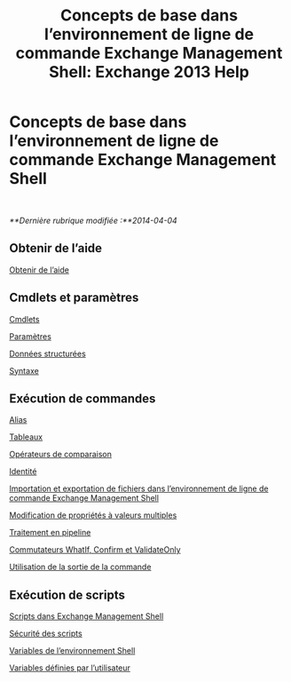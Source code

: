 ﻿---
title: 'Concepts de base dans l’environnement de ligne de commande Exchange Management Shell: Exchange 2013 Help'
TOCTitle: Concepts de base dans l’environnement de ligne de commande Exchange Management Shell
ms:assetid: 87289884-7526-4f12-bf36-b252f4eff97e
ms:mtpsurl: https://technet.microsoft.com/fr-fr/library/Dn659284(v=EXCHG.150)
ms:contentKeyID: 61602028
ms.date: 05/23/2018
mtps_version: v=EXCHG.150
ms.translationtype: MT
---

# Concepts de base dans l’environnement de ligne de commande Exchange Management Shell

 

_**Dernière rubrique modifiée :**2014-04-04_

## Obtenir de l’aide

[Obtenir de l’aide](https://technet.microsoft.com/fr-fr/library/aa997174\(v=exchg.150\))

## Cmdlets et paramètres

[Cmdlets](cmdlets-exchange-2013-help.md)

[Paramètres](https://technet.microsoft.com/fr-fr/library/bb124388\(v=exchg.150\))

[Données structurées](https://technet.microsoft.com/fr-fr/library/aa996386\(v=exchg.150\))

[Syntaxe](https://technet.microsoft.com/fr-fr/library/bb123552\(v=exchg.150\))

## Exécution de commandes

[Alias](https://technet.microsoft.com/fr-fr/library/bb123977\(v=exchg.150\))

[Tableaux](https://technet.microsoft.com/fr-fr/library/aa998267\(v=exchg.150\))

[Opérateurs de comparaison](https://technet.microsoft.com/fr-fr/library/bb125229\(v=exchg.150\))

[Identité](identity-exchange-2013-help.md)

[Importation et exportation de fichiers dans l’environnement de ligne de commande Exchange Management Shell](import-and-export-files-in-the-exchange-management-shell-exchange-2013-help.md)

[Modification de propriétés à valeurs multiples](modifying-multivalued-properties-exchange-2013-help.md)

[Traitement en pipeline](https://technet.microsoft.com/fr-fr/library/aa998260\(v=exchg.150\))

[Commutateurs WhatIf, Confirm et ValidateOnly](whatif-confirm-and-validateonly-switches-exchange-2013-help.md)

[Utilisation de la sortie de la commande](working-with-command-output-exchange-2013-help.md)

## Exécution de scripts

[Scripts dans Exchange Management Shell](https://technet.microsoft.com/fr-fr/library/bb123798\(v=exchg.150\))

[Sécurité des scripts](https://technet.microsoft.com/fr-fr/library/bb125017\(v=exchg.150\))

[Variables de l’environnement Shell](https://technet.microsoft.com/fr-fr/library/bb124036\(v=exchg.150\))

[Variables définies par l’utilisateur](https://technet.microsoft.com/fr-fr/library/bb123690\(v=exchg.150\))

